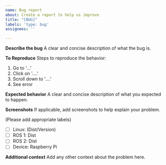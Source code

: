 ```yaml
---
name: Bug report
about: Create a report to help us improve
title: "[BUG]"
labels: 'type: bug'
assignees: ''

---
```


**Describe the bug**
A clear and concise description of what the bug is.

**To Reproduce**
Steps to reproduce the behavior:
1. Go to '...'
2. Click on '....'
3. Scroll down to '....'
4. See error

**Expected behavior**
A clear and concise description of what you expected to happen.

**Screenshots**
If applicable, add screenshots to help explain your problem.

(Please add appropriate labels)
- [ ] Linux:  (Dist/Version)
- [ ] ROS 1: Dist
- [ ] ROS 2: Dist
- [ ] Device: Raspberry Pi

**Additional context**
Add any other context about the problem here.
